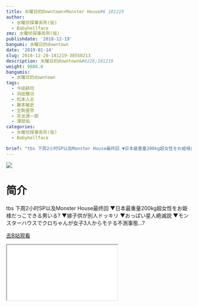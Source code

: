 ```yaml
---
title: 水曜日的Downtown×Monster House#6 181219
author:
  - 水曜侦探事务所(仮)
  - Babyhellface
zmz: 水曜侦探事务所(仮)
publishdate: '2018-12-19'
bangumi: 水曜日的downtown
date: '2019-01-14'
slug: 2018-12-20-181219-38558213
description: 水曜日的downtown&#8226;181219
weight: 9886.0
bangumis:
  - 水曜日的downtown
tags:
  - 今田耕司
  - 浜田雅功
  - 松本人志
  - 藤本敏史
  - 生駒里奈
  - 天龙源一郎
  - 澤部佑
categories:
  - 水曜侦探事务所(仮)
  - Babyhellface

brief: "tbs 下周2小时SP以及Monster House最终回 ▼日本最重量200kg超女性をお姫様だっこできる男いる? ▼嫁子供が別人ドッキリ ▼おっぱい星人絶滅説 ▼モンスターハウスでクロちゃんが女子3人からモテる不測事態…?"
---
```

![](https://i.imgur.com/tCwwdVR.jpg)
# 简介  
tbs
下周2小时SP以及Monster House最终回
▼日本最重量200kg超女性をお姫様だっこできる男いる?
▼嫁子供が別人ドッキリ
▼おっぱい星人絶滅説
▼モンスターハウスでクロちゃんが女子3人からモテる不測事態…?  

[去B站观看](https://www.bilibili.com/video/av38558213/)
<div class ="resp-container"><iframe class="testiframe" src="//player.bilibili.com/player.html?aid=38558213"", scrolling="no", allowfullscreen="true" > </iframe></div> 
